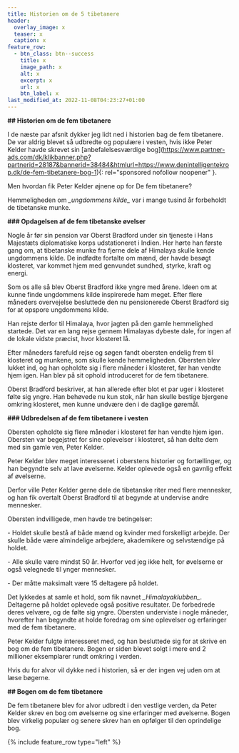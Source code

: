 ```yaml
---
title: Historien om de 5 tibetanere
header:
  overlay_image: x
  teaser: x
  caption: x
feature_row:
  - btn_class: btn--success
    title: x
    image_path: x
    alt: x
    excerpt: x
    url: x
    btn_label: x
last_modified_at: 2022-11-08T04:23:27+01:00
---
```

<!--StartFragment-->

**\## Historien om de fem tibetanere**



I de næste par afsnit dykker jeg lidt ned i historien bag de fem tibetanere. De var aldrig blevet så udbredte og populære i vesten, hvis ikke Peter Kelder havde skrevet sin \[anbefalelsesværdige bog](https://www.partner-ads.com/dk/klikbanner.php?partnerid=28187&bannerid=38484&htmlurl=https://www.denintelligentekrop.dk/de-fem-tibetanere-bog-1){: rel="sponsored nofollow noopener" }.



Men hvordan fik Peter Kelder øjnene op for De fem tibetanere?



Hemmeligheden om *\_ungdommens kilde\_* var i mange tusind år forbeholdt de tibetanske munke.



**\### Opdagelsen af de fem tibetanske øvelser**



Nogle år før sin pension var Oberst Bradford under sin tjeneste i Hans Majestæts diplomatiske korps udstationeret i Indien. Her hørte han første gang om, at tibetanske munke fra fjerne dele af Himalaya skulle kende ungdommens kilde. De indfødte fortalte om mænd, der havde besøgt klosteret, var kommet hjem med genvundet sundhed, styrke, kraft og energi.



Som os alle så blev Oberst Bradford ikke yngre med årene. Ideen om at kunne finde ungdommens kilde inspirerede ham meget. Efter flere måneders overvejelse besluttede den nu pensionerede Oberst Bradford sig for at opspore ungdommens kilde.



Han rejste derfor til Himalaya, hvor jagten på den gamle hemmelighed startede. Det var en lang rejse gennem Himalayas dybeste dale, for ingen af de lokale vidste præcist, hvor klosteret lå.



Efter måneders farefuld rejse og søgen fandt obersten endelig frem til klosteret og munkene, som skulle kende hemmeligheden. Obersten blev lukket ind, og han opholdte sig i flere måneder i klosteret, før han vendte hjem igen. Han blev på sit ophold introduceret for de fem tibetanere.



Oberst Bradford beskriver, at han allerede efter blot et par uger i klosteret følte sig yngre. Han behøvede nu kun stok, når han skulle bestige bjergene omkring klosteret, men kunne undvære den i de daglige gøremål.



**\### Udbredelsen af de fem tibetanere i vesten**



Obersten opholdte sig flere måneder i klosteret før han vendte hjem igen. Obersten var begejstret for sine oplevelser i klosteret, så han delte dem med sin gamle ven, Peter Kelder.



Peter Kelder blev meget interesseret i oberstens historier og fortællinger, og han begyndte selv at lave øvelserne. Kelder oplevede også en gavnlig effekt af øvelserne.



Derfor ville Peter Kelder gerne dele de tibetanske riter med flere mennesker, og han fik overtalt Oberst Bradford til at begynde at undervise andre mennesker.



Obersten indvilligede, men havde tre betingelser:



\- Holdet skulle bestå af både mænd og kvinder med forskelligt arbejde. Der skulle både være almindelige arbejdere, akademikere og selvstændige på holdet.

\- Alle skulle være mindst 50 år. Hvorfor ved jeg ikke helt, for øvelserne er også velegnede til ynger mennesker.

\- Der måtte maksimalt være 15 deltagere på holdet.



Det lykkedes at samle et hold, som fik navnet *\_Himalayaklubben\_*. Deltagerne på holdet oplevede også positive resultater. De forbedrede deres velvære, og de følte sig yngre. Obersten underviste i nogle måneder, hvorefter han begyndte at holde foredrag om sine oplevelser og erfaringer med de fem tibetanere.



Peter Kelder fulgte interesseret med, og han besluttede sig for at skrive en bog om de fem tibetanere. Bogen er siden blevet solgt i mere end 2 millioner eksemplarer rundt omkring i verden.



Hvis du for alvor vil dykke ned i historien, så er der ingen vej uden om at læse bøgerne.



**\## Bogen om de fem tibetanere**



De fem tibetanere blev for alvor udbredt i den vestlige verden, da Peter Kelder skrev en bog om øvelserne og sine erfaringer med øvelserne. Bogen blev virkelig populær og senere skrev han en opfølger til den oprindelige bog.



{% include feature_row type="left" %}

<!--EndFragment-->